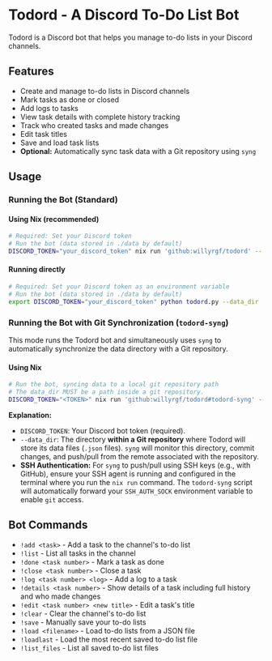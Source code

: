 # Todord - A Discord To-Do List Bot

Todord is a Discord bot that helps you manage to-do lists in your Discord channels.

## Features

- Create and manage to-do lists in Discord channels
- Mark tasks as done or closed
- Add logs to tasks
- View task details with complete history tracking
- Track who created tasks and made changes
- Edit task titles
- Save and load task lists
- **Optional:** Automatically sync task data with a Git repository using `syng`

## Usage

### Running the Bot (Standard)

#### Using Nix (recommended)

```sh
# Required: Set your Discord token
# Run the bot (data stored in ./data by default)
DISCORD_TOKEN="your_discord_token" nix run 'github:willyrgf/todord' -- --data_dir ./my_task_data
```

#### Running directly

```sh
# Required: Set your Discord token as an environment variable
# Run the bot (data stored in ./data by default)
export DISCORD_TOKEN="your_discord_token" python todord.py --data_dir ./my_task_data
```

### Running the Bot with Git Synchronization (`todord-syng`)

This mode runs the Todord bot and simultaneously uses `syng` to automatically synchronize the data directory with a Git repository.

#### Using Nix

```sh
# Run the bot, syncing data to a local git repository path
# The data_dir MUST be a path inside a git repository.
DISCORD_TOKEN="<TOKEN>" nix run 'github:willyrgf/todord#todord-syng' -- --data_dir /path/to/your/git/repo/data
```

**Explanation:**

*   `DISCORD_TOKEN`: Your Discord bot token (required).
*   `--data_dir`: The directory **within a Git repository** where Todord will store its data files (`.json` files). `syng` will monitor this directory, commit changes, and push/pull from the remote associated with the repository.
*   **SSH Authentication:** For `syng` to push/pull using SSH keys (e.g., with GitHub), ensure your SSH agent is running and configured in the terminal where you run the `nix run` command. The `todord-syng` script will automatically forward your `SSH_AUTH_SOCK` environment variable to enable `git` access.

## Bot Commands

- `!add <task>` - Add a task to the channel's to-do list
- `!list` - List all tasks in the channel
- `!done <task number>` - Mark a task as done
- `!close <task number>` - Close a task
- `!log <task number> <log>` - Add a log to a task
- `!details <task number>` - Show details of a task including full history and who made changes
- `!edit <task number> <new title>` - Edit a task's title
- `!clear` - Clear the channel's to-do list
- `!save` - Manually save your to-do lists
- `!load <filename>` - Load to-do lists from a JSON file
- `!loadlast` - Load the most recent saved to-do list file
- `!list_files` - List all saved to-do list files


